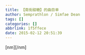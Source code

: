 ```yaml
---
title: 【南街甜糖】的曲目单
author: Semprathlon / Simfae Dean
tags: []
categories: []
abbrlink: 1f5ffece
date: 2015-02-12 20:51:39
---
```

[nm][/nm]